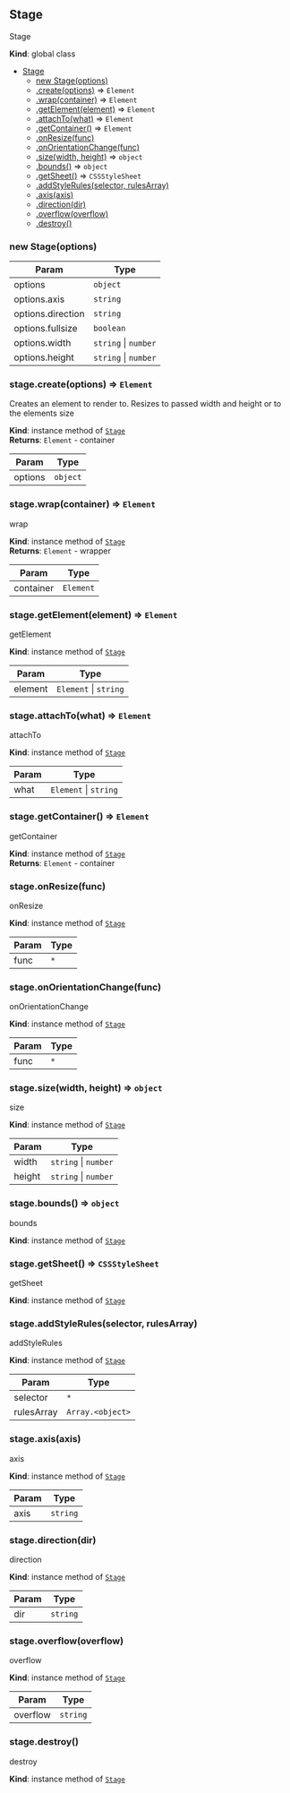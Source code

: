 <a name="Stage"></a>

## Stage
Stage

**Kind**: global class  

* [Stage](#Stage)
    * [new Stage(options)](#new_Stage_new)
    * [.create(options)](#Stage+create) ⇒ <code>Element</code>
    * [.wrap(container)](#Stage+wrap) ⇒ <code>Element</code>
    * [.getElement(element)](#Stage+getElement) ⇒ <code>Element</code>
    * [.attachTo(what)](#Stage+attachTo) ⇒ <code>Element</code>
    * [.getContainer()](#Stage+getContainer) ⇒ <code>Element</code>
    * [.onResize(func)](#Stage+onResize)
    * [.onOrientationChange(func)](#Stage+onOrientationChange)
    * [.size(width, height)](#Stage+size) ⇒ <code>object</code>
    * [.bounds()](#Stage+bounds) ⇒ <code>object</code>
    * [.getSheet()](#Stage+getSheet) ⇒ <code>CSSStyleSheet</code>
    * [.addStyleRules(selector, rulesArray)](#Stage+addStyleRules)
    * [.axis(axis)](#Stage+axis)
    * [.direction(dir)](#Stage+direction)
    * [.overflow(overflow)](#Stage+overflow)
    * [.destroy()](#Stage+destroy)

<a name="new_Stage_new"></a>

### new Stage(options)

| Param | Type |
| --- | --- |
| options | <code>object</code> | 
| options.axis | <code>string</code> | 
| options.direction | <code>string</code> | 
| options.fullsize | <code>boolean</code> | 
| options.width | <code>string</code> \| <code>number</code> | 
| options.height | <code>string</code> \| <code>number</code> | 

<a name="Stage+create"></a>

### stage.create(options) ⇒ <code>Element</code>
Creates an element to render to.
Resizes to passed width and height or to the elements size

**Kind**: instance method of [<code>Stage</code>](#Stage)  
**Returns**: <code>Element</code> - container  

| Param | Type |
| --- | --- |
| options | <code>object</code> | 

<a name="Stage+wrap"></a>

### stage.wrap(container) ⇒ <code>Element</code>
wrap

**Kind**: instance method of [<code>Stage</code>](#Stage)  
**Returns**: <code>Element</code> - wrapper  

| Param | Type |
| --- | --- |
| container | <code>Element</code> | 

<a name="Stage+getElement"></a>

### stage.getElement(element) ⇒ <code>Element</code>
getElement

**Kind**: instance method of [<code>Stage</code>](#Stage)  

| Param | Type |
| --- | --- |
| element | <code>Element</code> \| <code>string</code> | 

<a name="Stage+attachTo"></a>

### stage.attachTo(what) ⇒ <code>Element</code>
attachTo

**Kind**: instance method of [<code>Stage</code>](#Stage)  

| Param | Type |
| --- | --- |
| what | <code>Element</code> \| <code>string</code> | 

<a name="Stage+getContainer"></a>

### stage.getContainer() ⇒ <code>Element</code>
getContainer

**Kind**: instance method of [<code>Stage</code>](#Stage)  
**Returns**: <code>Element</code> - container  
<a name="Stage+onResize"></a>

### stage.onResize(func)
onResize

**Kind**: instance method of [<code>Stage</code>](#Stage)  

| Param | Type |
| --- | --- |
| func | <code>\*</code> | 

<a name="Stage+onOrientationChange"></a>

### stage.onOrientationChange(func)
onOrientationChange

**Kind**: instance method of [<code>Stage</code>](#Stage)  

| Param | Type |
| --- | --- |
| func | <code>\*</code> | 

<a name="Stage+size"></a>

### stage.size(width, height) ⇒ <code>object</code>
size

**Kind**: instance method of [<code>Stage</code>](#Stage)  

| Param | Type |
| --- | --- |
| width | <code>string</code> \| <code>number</code> | 
| height | <code>string</code> \| <code>number</code> | 

<a name="Stage+bounds"></a>

### stage.bounds() ⇒ <code>object</code>
bounds

**Kind**: instance method of [<code>Stage</code>](#Stage)  
<a name="Stage+getSheet"></a>

### stage.getSheet() ⇒ <code>CSSStyleSheet</code>
getSheet

**Kind**: instance method of [<code>Stage</code>](#Stage)  
<a name="Stage+addStyleRules"></a>

### stage.addStyleRules(selector, rulesArray)
addStyleRules

**Kind**: instance method of [<code>Stage</code>](#Stage)  

| Param | Type |
| --- | --- |
| selector | <code>\*</code> | 
| rulesArray | <code>Array.&lt;object&gt;</code> | 

<a name="Stage+axis"></a>

### stage.axis(axis)
axis

**Kind**: instance method of [<code>Stage</code>](#Stage)  

| Param | Type |
| --- | --- |
| axis | <code>string</code> | 

<a name="Stage+direction"></a>

### stage.direction(dir)
direction

**Kind**: instance method of [<code>Stage</code>](#Stage)  

| Param | Type |
| --- | --- |
| dir | <code>string</code> | 

<a name="Stage+overflow"></a>

### stage.overflow(overflow)
overflow

**Kind**: instance method of [<code>Stage</code>](#Stage)  

| Param | Type |
| --- | --- |
| overflow | <code>string</code> | 

<a name="Stage+destroy"></a>

### stage.destroy()
destroy

**Kind**: instance method of [<code>Stage</code>](#Stage)  

